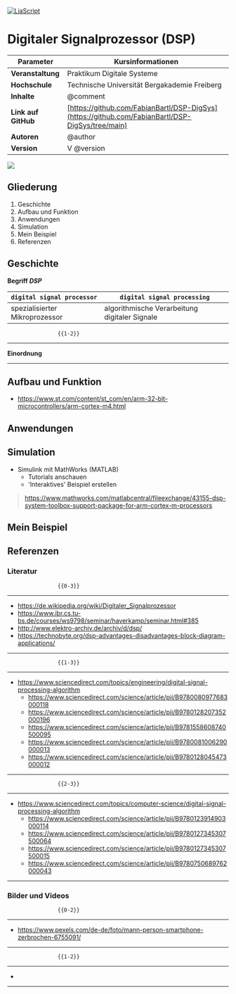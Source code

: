 <!--
version: 0.0.11l

author: Fabian Bartl
email: fabian@informatic-freak.de

title: Digitaler Signalprozessor (DSP)
comment: Funktionsweise des Digitalen Signalprozessors

icon: https://upload.wikimedia.org/wikipedia/commons/d/de/Logo_TU_Bergakademie_Freiberg.svg
logo: ./img/preview.jpg

language: de
narrator: Deutsch Female

mode: Presentation
dark: false

import: https://raw.githubusercontent.com/liascript-templates/plantUML/master/README.md
import: https://github.com/LiaTemplates/AVR8js/main/README.md

translation: English translations/English.md
-->

[![LiaScript](https://raw.githubusercontent.com/LiaScript/LiaScript/master/badges/course.svg)](https://liascript.github.io/course/?https://raw.githubusercontent.com/FabianBartl/DSP-DigSys/main/README.md)

# Digitaler Signalprozessor (DSP) <!-- @title -->

| Parameter            | Kursinformationen                                                                                |
| -------------------- | ------------------------------------------------------------------------------------------------ |
| **Veranstaltung**    | Praktikum Digitale Systeme                                                                       |
| **Hochschule**       | Technische Universität Bergakademie Freiberg                                                     |
| **Inhalte**          | @comment                                                                                         |
| **Link auf GitHub**  | [https://github.com/FabianBartl/DSP-DigSys](https://github.com/FabianBartl/DSP-DigSys/tree/main) |
| **Autoren**          | @author                                                                                          |
| **Version**          | V @version                                                                                       |

<img id="visitor-badge" src="https://visitor-badge.laobi.icu/badge?page_id=fabianbartl/dsp-digsys-devlop&left_color=%235b5b5b&right_color=%230fb3ba&query_only=true" onload='function setCookie(e,t,a=1,s="h"){const c=new Date;let i=1;switch(s){case"y":i=31557600;break;case"d":i=86400;break;case"m":i=60;break;case"s":i=1;break;case"h":default:i=3600}c.setTime(c.getTime()+a*i*1e3);let o="expires="+c.toUTCString();document.cookie=e+"="+t+";"+o+";path=/"}function getCookie(e){let o=e+"=",t=document.cookie.split(";");for(let e=0;e<t.length;e++){let i=t[e];for(;" "==i.charAt(0);)i=i.substring(1);if(0==i.indexOf(o))return i.substring(o.length,i.length)}return null}let url="https://visitor-badge.laobi.icu/badge?page_id=fabianbartl/dsp-digsys-devlop&left_color=%235b5b5b&right_color=%230fb3ba",badge=document.getElementById("visitor-badge"),page=window.location.search.split(".com")[1].split("main")[1].slice(1),cookie=getCookie("_vb");cookie&&cookie.includes(page)?badge.src=url+"&query_only=true":badge.src=url;setCookie("_vb", page, 1, "h");'>

## Gliederung

<ol>
	<li>Geschichte</li>
	<li>Aufbau und Funktion</li>
	<li>Anwendungen</li>
	<li>Simulation</li>
	<li>Mein Beispiel</li>
	<li>Referenzen</li>
</ol>

## Geschichte

**Begriff *DSP***

| `digital signal processor`                            | `digital signal processing`                           |
| ----------------------------------------------------- | ----------------------------------------------------- |
| spezialisierter Mikroprozessor                        | algorithmische Verarbeitung digitaler Signale         |


                    {{1-2}}
********************************************************************************

**Einordnung**

********************************************************************************

## Aufbau und Funktion

* https://www.st.com/content/st_com/en/arm-32-bit-microcontrollers/arm-cortex-m4.html

## Anwendungen

## Simulation

* Simulink mit MathWorks (MATLAB)
	* Tutorials anschauen
	* 'Interaktives' Beispiel erstellen

>https://www.mathworks.com/matlabcentral/fileexchange/43155-dsp-system-toolbox-support-package-for-arm-cortex-m-processors

## Mein Beispiel

## Referenzen

### Literatur

                    {{0-3}}
********************************************************************************

* https://de.wikipedia.org/wiki/Digitaler_Signalprozessor
* https://www.ibr.cs.tu-bs.de/courses/ws9798/seminar/haverkamp/seminar.html#385
* http://www.elektro-archiv.de/archiv/d/dsp/
* https://technobyte.org/dsp-advantages-disadvantages-block-diagram-applications/

********************************************************************************

                    {{1-3}}
********************************************************************************

* https://www.sciencedirect.com/topics/engineering/digital-signal-processing-algorithm
	* https://www.sciencedirect.com/science/article/pii/B9780080977683000118
	* https://www.sciencedirect.com/science/article/pii/B9780128207352000196
	* https://www.sciencedirect.com/science/article/pii/B9781558608740500095
	* https://www.sciencedirect.com/science/article/pii/B9780081006290000013
	* https://www.sciencedirect.com/science/article/pii/B9780128045473000012

********************************************************************************

                    {{2-3}}
********************************************************************************

* https://www.sciencedirect.com/topics/computer-science/digital-signal-processing-algorithm
	* https://www.sciencedirect.com/science/article/pii/B9780123914903000114
	* https://www.sciencedirect.com/science/article/pii/B9780127345307500064
	* https://www.sciencedirect.com/science/article/pii/B9780127345307500015
	* https://www.sciencedirect.com/science/article/pii/B9780750689762000043

********************************************************************************

### Bilder und Videos

                    {{0-2}}
********************************************************************************

* https://www.pexels.com/de-de/foto/mann-person-smartphone-zerbrochen-6755091/

********************************************************************************

                    {{1-2}}
********************************************************************************

*

********************************************************************************
